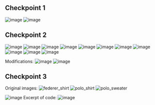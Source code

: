 ## Checkpoint 1
![image](https://user-images.githubusercontent.com/46334090/183109016-871271d5-3423-40b4-a281-f410f3c4fa9e.png)
![image](https://user-images.githubusercontent.com/46334090/183109038-21de5f54-915a-4b06-b116-bcdc93337e9b.png)

## Checkpoint 2
![image](https://user-images.githubusercontent.com/46334090/183109671-109faf24-91bd-4f32-9b55-4313880f820d.png)
![image](https://user-images.githubusercontent.com/46334090/183109654-576191a7-4555-485b-9fa3-85660720923c.png)
![image](https://user-images.githubusercontent.com/46334090/183110563-ecca5246-3cc9-496b-a38e-1f8d31b31d4a.png)
![image](https://user-images.githubusercontent.com/46334090/183110540-2e5c41c6-522c-4376-b159-e54e3abdbbb2.png)
![image](https://user-images.githubusercontent.com/46334090/183111210-9c6a393f-d1fd-4305-bd3a-c5e109371f28.png)
![image](https://user-images.githubusercontent.com/46334090/183111402-715cb344-f68a-4cb5-b5f6-edfaa2941815.png)
![image](https://user-images.githubusercontent.com/46334090/183115674-95d754fb-5993-4c32-b139-4c79c5fa77fc.png)
![image](https://user-images.githubusercontent.com/46334090/183115739-0c4e1e63-90cf-4860-af6a-76a88c65bad3.png)
![image](https://user-images.githubusercontent.com/46334090/183115822-83d7a45b-1047-4b07-b205-41b6d2c3ce69.png)
![image](https://user-images.githubusercontent.com/46334090/183115865-45301869-0a51-4380-8663-728fda4c508d.png)
![image](https://user-images.githubusercontent.com/46334090/183117039-b4c776d5-cce0-4c23-a4c9-5a9c6c74cf64.png)

Modifications:
![image](https://user-images.githubusercontent.com/46334090/183118812-9788303b-9bfe-4de8-a880-d39f290237f9.png)
![image](https://user-images.githubusercontent.com/46334090/183118787-53c8e8b7-6c48-4b39-8983-383429784219.png)

## Checkpoint 3
Original images:
![federer_shirt](https://user-images.githubusercontent.com/46334090/183512369-c8b3b147-9c90-40bb-ab02-1c4b9ad439e0.jpg)
![polo_shirt](https://user-images.githubusercontent.com/46334090/183512384-5f250559-714d-4b97-adcc-b9d46197314e.jpg)
![polo_sweater](https://user-images.githubusercontent.com/46334090/183512397-c4122c8c-4733-4a2e-b8a9-3dde59ec26c5.jpg)

![image](https://user-images.githubusercontent.com/46334090/183122602-bd8131e0-9e1c-458b-abed-24acb21d54ad.png)
Excerpt of code:
![image](https://user-images.githubusercontent.com/46334090/183122646-8332c7be-2257-48be-8353-054279591975.png)
